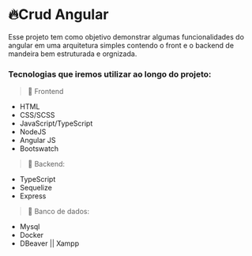 # 🔥Crud Angular 

Esse projeto tem como objetivo demonstrar algumas funcionalidades do angular em uma arquitetura simples contendo o front e o backend de mandeira bem estruturada e orgnizada.

### Tecnologias que iremos utilizar ao longo do projeto: 

> 🪹 Frontend

* HTML
* CSS/SCSS
* JavaScript/TypeScript
* NodeJS
* Angular JS
* Bootswatch

> 🧟 Backend:

* TypeScript
* Sequelize
* Express

> 🎁 Banco de dados:

* Mysql
* Docker
* DBeaver || Xampp